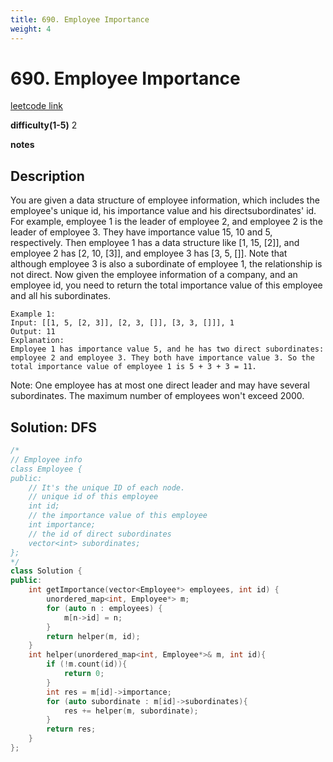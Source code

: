 ```yaml
---
title: 690. Employee Importance
weight: 4
---
```

# 690. Employee Importance
[leetcode link](https://leetcode.com/problems/employee-importance/)

**difficulty(1-5)** 
2

**notes**   


## Description
You are given a data structure of employee information, which includes the employee's unique id, his importance value and his directsubordinates' id.
For example, employee 1 is the leader of employee 2, and employee 2 is the leader of employee 3. They have importance value 15, 10 and 5, respectively. Then employee 1 has a data structure like [1, 15, [2]], and employee 2 has [2, 10, [3]], and employee 3 has [3, 5, []]. Note that although employee 3 is also a subordinate of employee 1, the relationship is not direct.
Now given the employee information of a company, and an employee id, you need to return the total importance value of this employee and all his subordinates.
```
Example 1:
Input: [[1, 5, [2, 3]], [2, 3, []], [3, 3, []]], 1
Output: 11
Explanation:
Employee 1 has importance value 5, and he has two direct subordinates: employee 2 and employee 3. They both have importance value 3. So the total importance value of employee 1 is 5 + 3 + 3 = 11.
```
Note:
One employee has at most one direct leader and may have several subordinates.
The maximum number of employees won't exceed 2000.


## Solution: DFS
```c++
/*
// Employee info
class Employee {
public:
    // It's the unique ID of each node.
    // unique id of this employee
    int id;
    // the importance value of this employee
    int importance;
    // the id of direct subordinates
    vector<int> subordinates;
};
*/
class Solution {
public:
    int getImportance(vector<Employee*> employees, int id) {
        unordered_map<int, Employee*> m;
        for (auto n : employees) {
            m[n->id] = n;
        }
        return helper(m, id);
    }
    int helper(unordered_map<int, Employee*>& m, int id){
        if (!m.count(id)){
            return 0;
        }
        int res = m[id]->importance;
        for (auto subordinate : m[id]->subordinates){
            res += helper(m, subordinate);
        }
        return res;
    }
};
```